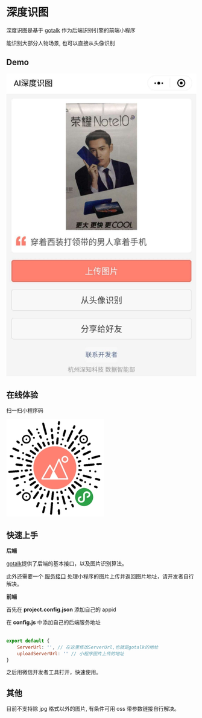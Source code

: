 # 深度识图

深度识图是基于 [gotalk](https://github.com/agilab/gotalk) 作为后端识别引擎的前端小程序

能识别大部分人物场景, 也可以直接从头像识别

## Demo

![](./example/demo.jpeg)

## 在线体验

扫一扫小程序码

![](./example/qrcode.jpg)

## 快速上手

**后端**

[gotalk](https://github.com/agilab/gotalk)提供了后端的基本接口，以及图片识别算法。

此外还需要一个 [服务接口](https://developers.weixin.qq.com/miniprogram/dev/api/network/upload/wx.uploadFile.html) 处理小程序的图片上传并返回图片地址，请开发者自行解决。

**前端**

首先在 **project.config.json** 添加自己的 appid

在 **config.js** 中添加自己的后端服务地址

```js

export default {
    ServerUrl: '', // 在这里修改ServerUrl,也就是gotalk的地址
    uploadServerUrl: '' // 小程序图片上传的地址
}

```

之后用微信开发者工具打开，快速使用。

## 其他

目前不支持除 jpg 格式以外的图片, 有条件可用 oss 带参数链接自行解决。
